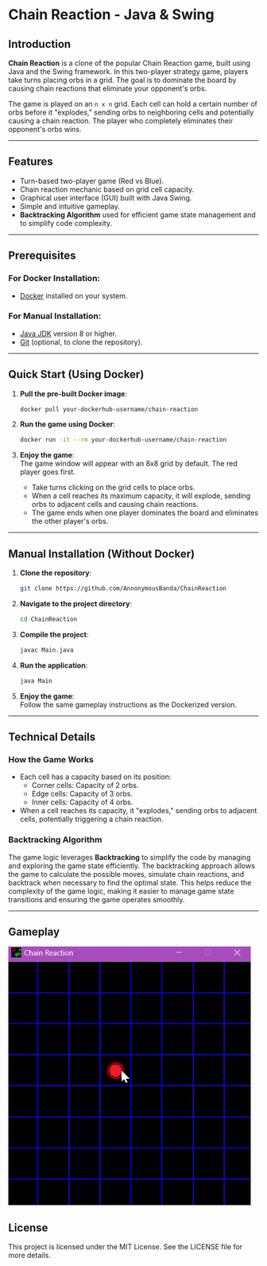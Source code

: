 # Chain Reaction - Java & Swing

## Introduction

**Chain Reaction** is a clone of the popular Chain Reaction game, built using Java and the Swing framework. In this two-player strategy game, players take turns placing orbs in a grid. The goal is to dominate the board by causing chain reactions that eliminate your opponent's orbs.

The game is played on an `n x n` grid. Each cell can hold a certain number of orbs before it "explodes," sending orbs to neighboring cells and potentially causing a chain reaction. The player who completely eliminates their opponent's orbs wins.

---

## Features

-   Turn-based two-player game (Red vs Blue).
-   Chain reaction mechanic based on grid cell capacity.
-   Graphical user interface (GUI) built with Java Swing.
-   Simple and intuitive gameplay.
-   **Backtracking Algorithm** used for efficient game state management and to simplify code complexity.

---

## Prerequisites

### For Docker Installation:

-   [Docker](https://www.docker.com/) installed on your system.

### For Manual Installation:

-   [Java JDK](https://www.oracle.com/java/technologies/javase-jdk11-downloads.html) version 8 or higher.
-   [Git](https://git-scm.com/) (optional, to clone the repository).

---

## Quick Start (Using Docker)

1. **Pull the pre-built Docker image**:

    ```bash
    docker pull your-dockerhub-username/chain-reaction
    ```

2. **Run the game using Docker**:

    ```bash
    docker run -it --rm your-dockerhub-username/chain-reaction
    ```

3. **Enjoy the game**:  
   The game window will appear with an 8x8 grid by default. The red player goes first.

    - Take turns clicking on the grid cells to place orbs.
    - When a cell reaches its maximum capacity, it will explode, sending orbs to adjacent cells and causing chain reactions.
    - The game ends when one player dominates the board and eliminates the other player's orbs.

---

## Manual Installation (Without Docker)

1. **Clone the repository**:

    ```bash
    git clone https://github.com/AnnonymousBanda/ChainReaction
    ```

2. **Navigate to the project directory**:

    ```bash
    cd ChainReaction
    ```

3. **Compile the project**:

    ```bash
    javac Main.java
    ```

4. **Run the application**:

    ```bash
    java Main
    ```

5. **Enjoy the game**:  
   Follow the same gameplay instructions as the Dockerized version.

---

## Technical Details

### How the Game Works

-   Each cell has a capacity based on its position:
    -   Corner cells: Capacity of 2 orbs.
    -   Edge cells: Capacity of 3 orbs.
    -   Inner cells: Capacity of 4 orbs.
-   When a cell reaches its capacity, it "explodes," sending orbs to adjacent cells, potentially triggering a chain reaction.

### Backtracking Algorithm

The game logic leverages **Backtracking** to simplify the code by managing and exploring the game state efficiently. The backtracking approach allows the game to calculate the possible moves, simulate chain reactions, and backtrack when necessary to find the optimal state. This helps reduce the complexity of the game logic, making it easier to manage game state transitions and ensuring the game operates smoothly.

---

## Gameplay

![Gameplay Screenshot](Images/gameplay.gif)

## License

This project is licensed under the MIT License. See the LICENSE file for more details.
